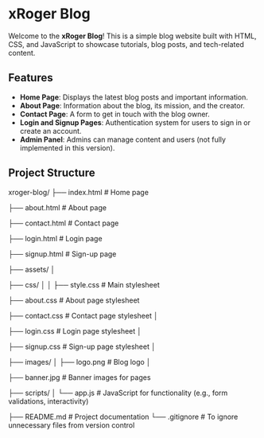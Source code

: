 # xRoger Blog

Welcome to the **xRoger Blog**! This is a simple blog website built with HTML, CSS, and JavaScript to showcase tutorials, blog posts, and tech-related content.

## Features

- **Home Page**: Displays the latest blog posts and important information.
- **About Page**: Information about the blog, its mission, and the creator.
- **Contact Page**: A form to get in touch with the blog owner.
- **Login and Signup Pages**: Authentication system for users to sign in or create an account.
- **Admin Panel**: Admins can manage content and users (not fully implemented in this version).

## Project Structure

xroger-blog/ 
├── index.html # Home page 

├── about.html # About page 

├── contact.html # Contact page 

├── login.html # Login page 

├── signup.html # Sign-up page 

├── assets/ │ 

├── css/ │ │ ├── style.css # Main stylesheet 

├── about.css # About page stylesheet 

├── contact.css # Contact page stylesheet │ 

├── login.css # Login page stylesheet │

├── signup.css # Sign-up page stylesheet │

├── images/ │ ├── logo.png # Blog logo │

├── banner.jpg # Banner images for pages 

├── scripts/ │ └── app.js # JavaScript for functionality (e.g., form validations, interactivity)

├── README.md # Project documentation └── .gitignore # To ignore unnecessary files from version control